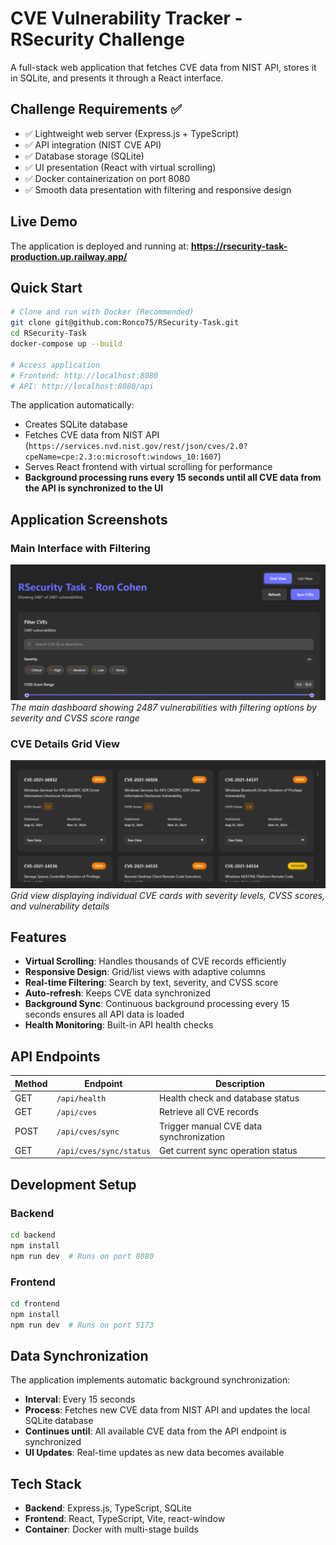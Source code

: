 # CVE Vulnerability Tracker - RSecurity Challenge

A full-stack web application that fetches CVE data from NIST API, stores it in SQLite, and presents it through a React interface.

## Challenge Requirements ✅

- ✅ Lightweight web server (Express.js + TypeScript)
- ✅ API integration (NIST CVE API)
- ✅ Database storage (SQLite)
- ✅ UI presentation (React with virtual scrolling)
- ✅ Docker containerization on port 8080
- ✅ Smooth data presentation with filtering and responsive design

## Live Demo

The application is deployed and running at: **https://rsecurity-task-production.up.railway.app/**

## Quick Start

```bash
# Clone and run with Docker (Recommended)
git clone git@github.com:Ronco75/RSecurity-Task.git
cd RSecurity-Task
docker-compose up --build

# Access application
# Frontend: http://localhost:8080
# API: http://localhost:8080/api
```

The application automatically:
- Creates SQLite database
- Fetches CVE data from NIST API (`https://services.nvd.nist.gov/rest/json/cves/2.0?cpeName=cpe:2.3:o:microsoft:windows_10:1607`)
- Serves React frontend with virtual scrolling for performance
- **Background processing runs every 15 seconds until all CVE data from the API is synchronized to the UI**

## Application Screenshots

### Main Interface with Filtering
![CVE Dashboard Interface](images/cve-dashboard-interface.jpg)
*The main dashboard showing 2487 vulnerabilities with filtering options by severity and CVSS score range*

### CVE Details Grid View
![CVE Cards Grid View](/images/cve-grid-cards-view.jpg)
*Grid view displaying individual CVE cards with severity levels, CVSS scores, and vulnerability details*

## Features

- **Virtual Scrolling**: Handles thousands of CVE records efficiently
- **Responsive Design**: Grid/list views with adaptive columns
- **Real-time Filtering**: Search by text, severity, and CVSS score
- **Auto-refresh**: Keeps CVE data synchronized
- **Background Sync**: Continuous background processing every 15 seconds ensures all API data is loaded
- **Health Monitoring**: Built-in API health checks

## API Endpoints

| Method | Endpoint | Description |
|--------|----------|-------------|
| GET | `/api/health` | Health check and database status |
| GET | `/api/cves` | Retrieve all CVE records |
| POST | `/api/cves/sync` | Trigger manual CVE data synchronization |
| GET | `/api/cves/sync/status` | Get current sync operation status |

## Development Setup

### Backend
```bash
cd backend
npm install
npm run dev  # Runs on port 8080
```

### Frontend
```bash
cd frontend
npm install
npm run dev  # Runs on port 5173
```

## Data Synchronization

The application implements automatic background synchronization:
- **Interval**: Every 15 seconds
- **Process**: Fetches new CVE data from NIST API and updates the local SQLite database
- **Continues until**: All available CVE data from the API endpoint is synchronized
- **UI Updates**: Real-time updates as new data becomes available

## Tech Stack

- **Backend**: Express.js, TypeScript, SQLite
- **Frontend**: React, TypeScript, Vite, react-window
- **Container**: Docker with multi-stage builds
